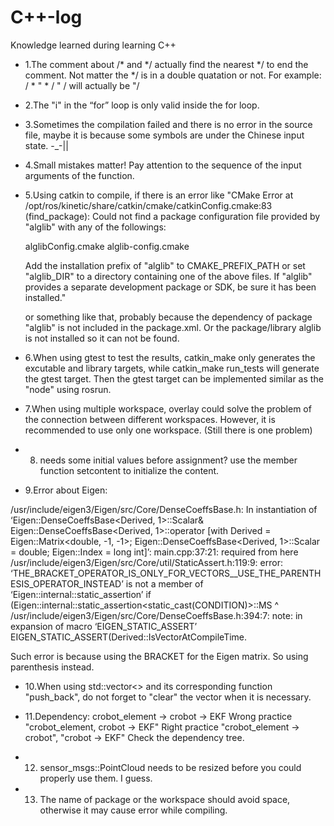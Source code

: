 # C++-log
Knowledge learned during learning C++

- 1.The comment about /* and */ actually find the nearest */ to end the comment. Not matter the */ is in a double quatation or not.
For example: 
/ *  " * / " /
will actually be
"/

- 2.The "i" in the “for” loop is only valid inside the for loop.

- 3.Sometimes the compilation failed and there is no error in the source file, maybe it is because some symbols are under the Chinese input state. -_-||

- 4.Small mistakes matter! Pay attention to the sequence of the input arguments of the function.

- 5.Using catkin to compile, if there is an error like 
"CMake Error at /opt/ros/kinetic/share/catkin/cmake/catkinConfig.cmake:83 (find_package):
  Could not find a package configuration file provided by "alglib" with any
  of the followings:

    alglibConfig.cmake
    alglib-config.cmake

  Add the installation prefix of "alglib" to CMAKE_PREFIX_PATH or set
  "alglib_DIR" to a directory containing one of the above files.  If "alglib"
  provides a separate development package or SDK, be sure it has been
  installed."
  
  or something like that, probably because the dependency of package "alglib" is not included in the package.xml. Or the package/library alglib is not installed so it can not be found.
  
- 6.When using gtest to test the results, catkin_make only generates the excutable and library targets, while catkin_make run_tests will generate the gtest target. Then the gtest target can be implemented similar as the "node" using rosrun.

- 7.When using multiple workspace, overlay could solve the problem of the connection between different workspaces. However, it is recommended to use only one workspace. (Still there is one problem)

- 8. needs some initial values before assignment? use the member function setcontent to initialize the content.

- 9.Error about Eigen:

/usr/include/eigen3/Eigen/src/Core/DenseCoeffsBase.h: In instantiation of ‘Eigen::DenseCoeffsBase<Derived, 1>::Scalar& Eigen::DenseCoeffsBase<Derived, 1>::operator[](Eigen::Index) [with Derived = Eigen::Matrix<double, -1, -1>; Eigen::DenseCoeffsBase<Derived, 1>::Scalar = double; Eigen::Index = long int]’:
main.cpp:37:21:   required from here
/usr/include/eigen3/Eigen/src/Core/util/StaticAssert.h:119:9: error: ‘THE_BRACKET_OPERATOR_IS_ONLY_FOR_VECTORS__USE_THE_PARENTHESIS_OPERATOR_INSTEAD’ is not a member of ‘Eigen::internal::static_assertion<false>’
         if (Eigen::internal::static_assertion<static_cast<bool>(CONDITION)>::MS
         ^
/usr/include/eigen3/Eigen/src/Core/DenseCoeffsBase.h:394:7: note: in expansion of macro ‘EIGEN_STATIC_ASSERT’
       EIGEN_STATIC_ASSERT(Derived::IsVectorAtCompileTime.
  
  Such error is because using the BRACKET for the Eigen matrix. So using parenthesis instead.
- 10.When using std::vector<> and its corresponding function "push_back", do not forget to "clear" the vector when it is necessary.
- 11.Dependency: crobot_element -> crobot -> EKF 
  Wrong practice "crobot_element, crobot -> EKF"
  Right practice "crobot_element -> crobot", "crobot -> EKF"
  Check the dependency tree.
  
- 12. sensor_msgs::PointCloud needs to be resized before you could properly use them. I guess.

- 13. The name of package or the workspace should avoid space, otherwise it may cause error while compiling.
